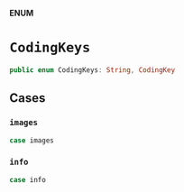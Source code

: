 **ENUM**

# `CodingKeys`

```swift
public enum CodingKeys: String, CodingKey
```

## Cases
### `images`

```swift
case images
```

### `info`

```swift
case info
```
